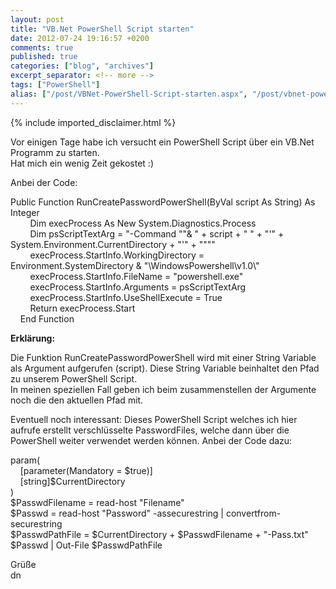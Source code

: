 ```yaml
---
layout: post
title: "VB.Net PowerShell Script starten"
date: 2012-07-24 19:16:57 +0200
comments: true
published: true
categories: ["blog", "archives"]
excerpt_separator: <!-- more -->
tags: ["PowerShell"]
alias: ["/post/VBNet-PowerShell-Script-starten.aspx", "/post/vbnet-powershell-script-starten.aspx"]
---
```

<!-- more -->
{% include imported_disclaimer.html %}
<p>Vor einigen Tage habe ich versucht ein PowerShell Script über ein VB.Net Programm zu starten.    <br />Hat mich ein wenig Zeit gekostet :)</p>  <p>Anbei der Code:</p>  <p>Public Function RunCreatePasswordPowerShell(ByVal script As String) As Integer    <br />&#160;&#160;&#160;&#160;&#160;&#160;&#160; Dim execProcess As New System.Diagnostics.Process     <br />&#160;&#160;&#160;&#160;&#160;&#160;&#160; Dim psScriptTextArg = &quot;-Command &quot;&quot;&amp; &quot; + script + &quot; &quot; + &quot;'&quot; + System.Environment.CurrentDirectory + &quot;'&quot; + &quot;&quot;&quot;&quot;     <br />&#160;&#160;&#160;&#160;&#160;&#160;&#160; execProcess.StartInfo.WorkingDirectory = Environment.SystemDirectory &amp; &quot;\WindowsPowershell\v1.0\&quot;     <br />&#160;&#160;&#160;&#160;&#160;&#160;&#160; execProcess.StartInfo.FileName = &quot;powershell.exe&quot;     <br />&#160;&#160;&#160;&#160;&#160;&#160;&#160; execProcess.StartInfo.Arguments = psScriptTextArg     <br />&#160;&#160;&#160;&#160;&#160;&#160;&#160; execProcess.StartInfo.UseShellExecute = True     <br />&#160;&#160;&#160;&#160;&#160;&#160;&#160; Return execProcess.Start     <br />&#160;&#160;&#160; End Function</p>  <p><strong>Erklärung:</strong></p>  <p>Die Funktion RunCreatePasswordPowerShell wird mit einer String Variable als Argument aufgerufen (script). Diese String Variable beinhaltet den Pfad zu unserem PowerShell Script.    <br />In meinen speziellen Fall geben ich beim zusammenstellen der Argumente noch die den aktuellen Pfad mit. </p>  <p>Eventuell noch interessant: Dieses PowerShell Script welches ich hier aufrufe erstellt verschlüsselte PasswordFiles, welche dann über die PowerShell weiter verwendet werden können. Anbei der Code dazu:</p>  <p>param(    <br />&#160;&#160;&#160; [parameter(Mandatory = $true)]     <br />&#160;&#160;&#160; [string]$CurrentDirectory     <br />)     <br />$PasswdFilename = read-host &quot;Filename&quot;     <br />$Passwd = read-host &quot;Password&quot; -assecurestring | convertfrom-securestring     <br />$PasswdPathFile = $CurrentDirectory + $PasswdFilename + &quot;-Pass.txt&quot;     <br />$Passwd | Out-File $PasswdPathFile</p>  <p>Grüße    <br />dn</p>

